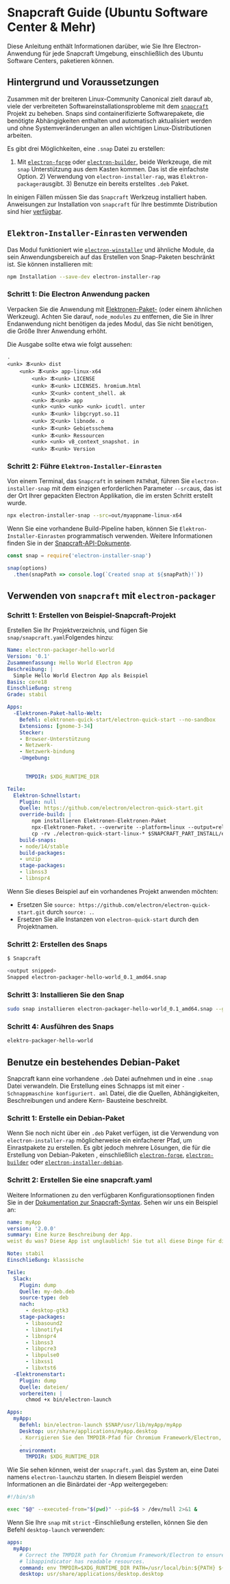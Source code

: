 # Snapcraft Guide (Ubuntu Software Center & Mehr)

Diese Anleitung enthält Informationen darüber, wie Sie Ihre Electron-Anwendung für jede Snapcraft Umgebung, einschließlich des Ubuntu Software Centers, paketieren können.

## Hintergrund und Voraussetzungen

Zusammen mit der breiteren Linux-Community Canonical zielt darauf ab, viele der verbreiteten Softwareinstallationsprobleme mit dem [`snapcraft`](https://snapcraft.io/) Projekt zu beheben. Snaps sind containerifizierte Softwarepakete, die benötigte Abhängigkeiten enthalten und automatisch aktualisiert werden und ohne Systemveränderungen an allen wichtigen Linux-Distributionen arbeiten.

Es gibt drei Möglichkeiten, eine `.snap` Datei zu erstellen:

1) Mit [`electron-forge`][electron-forge] oder [`electron-builder`][electron-builder], beide Werkzeuge, die mit `snap` Unterstützung aus dem Kasten kommen. Das ist die einfachste Option. 2) Verwendung von `electron-installer-rap`, was `Elektron-packager`ausgibt. 3) Benutze ein bereits erstelltes `.deb` Paket.

In einigen Fällen müssen Sie das `Snapcraft` Werkzeug installiert haben. Anweisungen zur Installation von `snapcraft` für Ihre bestimmte Distribution sind hier [verfügbar](https://snapcraft.io/docs/installing-snapcraft).

## `Elektron-Installer-Einrasten` verwenden

Das Modul funktioniert wie [`electron-winstaller`][electron-winstaller] und ähnliche Module, da sein Anwendungsbereich auf das Erstellen von Snap-Paketen beschränkt ist. Sie können installieren mit:

```sh
npm Installation --save-dev electron-installer-rap
```

### Schritt 1: Die Electron Anwendung packen

Verpacken Sie die Anwendung mit [Elektronen-Paket-][electron-packager] (oder einem ähnlichen Werkzeug). Achten Sie darauf, `node_modules` zu entfernen, die Sie in Ihrer Endanwendung nicht benötigen da jedes Modul, das Sie nicht benötigen, die Größe Ihrer Anwendung erhöht.

Die Ausgabe sollte etwa wie folgt aussehen:

```plaintext
.
<unk> 本<unk> dist
    <unk> 本<unk> app-linux-x64
        <unk> 本<unk> LICENSE
        <unk> 本<unk> LICENSES. hromium.html
        <unk> 文<unk> content_shell. ak
        <unk> 本<unk> app
        <unk> <unk> <unk> <unk> icudtl. unter
        <unk> 本<unk> libgcrypt.so.11
        <unk> 文<unk> libnode. o
        <unk> 本<unk> Gebietsschema
        <unk> 本<unk> Ressourcen
        <unk> <unk> v8_context_snapshot. in
        <unk> 本<unk> Version
```

### Schritt 2: Führe `Elektron-Installer-Einrasten`

Von einem Terminal, das `Snapcraft` in seinem `PATH`hat, führen Sie `electron-installer-snap` mit dem einzigen erforderlichen Parameter `--src`aus, das ist der Ort Ihrer gepackten Electron Applikation, die im ersten Schritt erstellt wurde.

```sh
npx electron-installer-snap --src=out/myappname-linux-x64
```

Wenn Sie eine vorhandene Build-Pipeline haben, können Sie `Elektron-Installer-Einrasten` programmatisch verwenden. Weitere Informationen finden Sie in der [Snapcraft-API-Dokumente][snapcraft-syntax].

```js
const snap = require('electron-installer-snap')

snap(options)
  .then(snapPath => console.log(`Created snap at ${snapPath}!`))
```

## Verwenden von `snapcraft` mit `electron-packager`

### Schritt 1: Erstellen von Beispiel-Snapcraft-Projekt

Erstellen Sie Ihr Projektverzeichnis, und fügen Sie `snap/snapcraft.yaml`Folgendes hinzu:

```yaml
Name: electron-packager-hello-world
Version: '0.1'
Zusammenfassung: Hello World Electron App
Beschreibung: |
  Simple Hello World Electron App als Beispiel
Basis: core18
Einschließung: streng
Grade: stabil

Apps:
  -Elektronen-Paket-hallo-Welt:
    Befehl: elektronen-quick-start/electron-quick-start --no-sandbox
    Extensions: [gnome-3-34]
    Stecker:
    - Browser-Unterstützung
    - Netzwerk-
    - Netzwerk-bindung
    -Umgebung:
      

      TMPDIR: $XDG_RUNTIME_DIR

Teile:
  Elektron-Schnellstart:
    Plugin: null
    Quelle: https://github.com/electron/electron-quick-start.git
    override-build: |
        npm installieren Elektronen-Elektronen-Paket
        npx-Elektronen-Paket. --overwrite --platform=linux --output=release-build --prune=true
        cp -rv ./electron-quick-start-linux-* $SNAPCRAFT_PART_INSTALL/electron-quick-start
    build-snaps:
    - node/14/stable
    build-packages:
    - unzip
    stage-packages:
    - libnss3
    - libnspr4
```

Wenn Sie dieses Beispiel auf ein vorhandenes Projekt anwenden möchten:

- Ersetzen Sie `source: https://github.com/electron/electron-quick-start.git` durch `source: .`.
- Ersetzen Sie alle Instanzen von `electron-quick-start` durch den Projektnamen.

### Schritt 2: Erstellen des Snaps

```sh
$ Snapcraft

<output snipped>
Snapped electron-packager-hello-world_0.1_amd64.snap
```

### Schritt 3: Installieren Sie den Snap

```sh
sudo snap installieren electron-packager-hello-world_0.1_amd64.snap --gefährlich
```

### Schritt 4: Ausführen des Snaps

```sh
elektro-packager-hello-world
```

## Benutze ein bestehendes Debian-Paket

Snapcraft kann eine vorhandene `.deb` Datei aufnehmen und in eine `.snap` Datei verwandeln. Die Erstellung eines Schnapps ist mit einer `-Schnappmaschine konfiguriert. aml` Datei, die die Quellen, Abhängigkeiten, Beschreibungen und andere Kern- Bausteine beschreibt.

### Schritt 1: Erstelle ein Debian-Paket

Wenn Sie noch nicht über ein `.deb` Paket verfügen, ist die Verwendung von `electron-installer-rap` möglicherweise ein einfacherer Pfad, um Einrastpakete zu erstellen. Es gibt jedoch mehrere Lösungen, die für die Erstellung von Debian-Paketen , einschließlich [`electron-forge`][electron-forge], [`electron-builder`][electron-builder] oder [`electron-installer-debian`][electron-installer-debian].

### Schritt 2: Erstellen Sie eine snapcraft.yaml

Weitere Informationen zu den verfügbaren Konfigurationsoptionen finden Sie in der [Dokumentation zur Snapcraft-Syntax][snapcraft-syntax]. Sehen wir uns ein Beispiel an:

```yaml
name: myApp
version: '2.0.0'
summary: Eine kurze Beschreibung der App.
weist du was? Diese App ist unglaublich! Sie tut all diese Dinge für dich. Manch einer behauptet, sie hält dich jung oder macht dich sogar glücklich.

Note: stabil
Einschließung: klassische

Teile:
  Slack:
    Plugin: dump
    Quelle: my-deb.deb
    source-type: deb
    nach:
      - desktop-gtk3
    stage-packages:
      - libasound2
      - libnotify4
      - libnspr4
      - libnss3
      - libpcre3
      - libpulse0
      - libxss1
      - libxtst6
  -Elektronenstart:
    Plugin: dump
    Quelle: dateien/
    vorbereiten: |
      chmod +x bin/electron-launch

Apps:
  myApp:
    Befehl: bin/electron-launch $SNAP/usr/lib/myApp/myApp
    Desktop: usr/share/applications/myApp.desktop
    . Korrigieren Sie den TMPDIR-Pfad für Chromium Framework/Electron, um sicherzustellen,
    .
    environment:
      TMPDIR: $XDG_RUNTIME_DIR
```

Wie Sie sehen können, weist der `snapcraft.yaml` das System an, eine Datei namens `electron-launch`zu starten. In diesem Beispiel werden Informationen an die Binärdatei der -App weitergegeben:

```sh
#!/bin/sh

exec "$@" --executed-from="$(pwd)" --pid=$$ > /dev/null 2>&1 &
```

Wenn Sie Ihre `snap` mit `strict` -Einschließung erstellen, können Sie den Befehl `desktop-launch` verwenden:

```yaml
apps:
  myApp:
    # Correct the TMPDIR path for Chromium Framework/Electron to ensure
    # libappindicator has readable resources.
    command: env TMPDIR=$XDG_RUNTIME_DIR PATH=/usr/local/bin:${PATH} ${SNAP}/bin/desktop-launch $SNAP/myApp/desktop
    desktop: usr/share/applications/desktop.desktop
```

[snapcraft-syntax]: https://docs.snapcraft.io/build-snaps/syntax
[snapcraft-syntax]: https://docs.snapcraft.io/build-snaps/syntax
[electron-packager]: https://github.com/electron/electron-packager
[electron-forge]: https://github.com/electron-userland/electron-forge
[electron-builder]: https://github.com/electron-userland/electron-builder
[electron-installer-debian]: https://github.com/unindented/electron-installer-debian
[electron-winstaller]: https://github.com/electron/windows-installer
